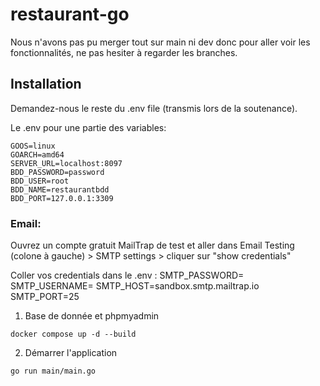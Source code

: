 ﻿# restaurant-go

Nous n'avons pas pu merger tout sur main ni dev donc pour aller voir les fonctionnalités, ne pas hesiter à regarder les branches.

## Installation 

Demandez-nous le reste du .env file (transmis lors de la soutenance).

Le .env pour une partie des variables: 
```
GOOS=linux
GOARCH=amd64
SERVER_URL=localhost:8097
BDD_PASSWORD=password
BDD_USER=root
BDD_NAME=restaurantbdd
BDD_PORT=127.0.0.1:3309
```

### Email:
Ouvrez un compte gratuit MailTrap de test et aller dans Email Testing (colone à gauche) > SMTP settings > cliquer sur "show credentials"

Coller vos credentials dans le .env : 
SMTP_PASSWORD=<votrepassword>
SMTP_USERNAME=<usernamemailtrap>
SMTP_HOST=sandbox.smtp.mailtrap.io
SMTP_PORT=25

1. Base de donnée et phpmyadmin 

``` docker compose up -d --build ```

2. Démarrer l'application 

``` go run main/main.go ```
